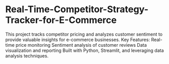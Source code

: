 # Real-Time-Competitor-Strategy-Tracker-for-E-Commerce
This project tracks competitor pricing and analyzes customer sentiment to provide valuable insights for e-commerce businesses.  Key Features:  Real-time price monitoring Sentiment analysis of customer reviews Data visualization and reporting Built with Python, Streamlit, and leveraging data analysis techniques.
